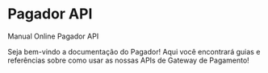 # Pagador API
Manual Online Pagador API

Seja bem-vindo a documentação do Pagador! 
Aqui você encontrará guias e referências sobre como usar as nossas APIs de Gateway de Pagamento!